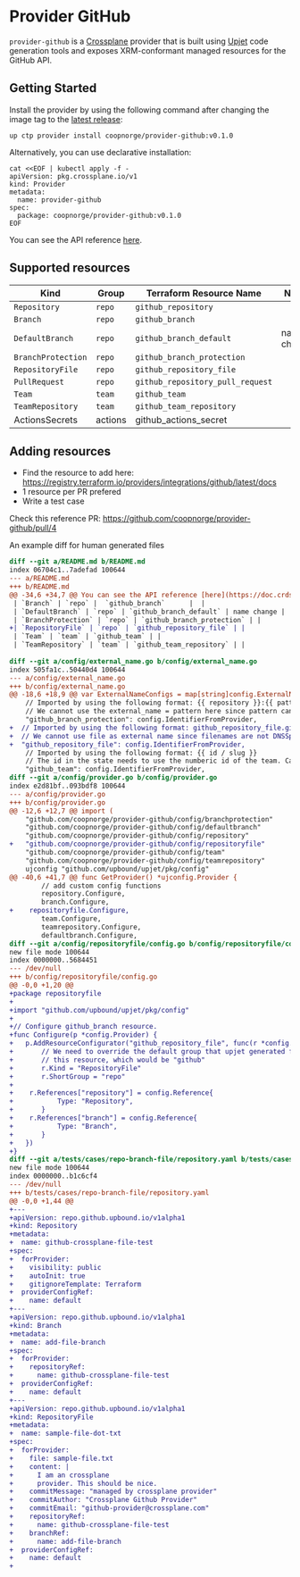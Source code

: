 # Provider GitHub

`provider-github` is a [Crossplane](https://crossplane.io/) provider that
is built using [Upjet](https://github.com/upbound/upjet) code
generation tools and exposes XRM-conformant managed resources for the
GitHub API.

## Getting Started

Install the provider by using the following command after changing the image tag
to the [latest release](https://marketplace.upbound.io/providers/coopnorge/provider-github):
```
up ctp provider install coopnorge/provider-github:v0.1.0
```

Alternatively, you can use declarative installation:
```
cat <<EOF | kubectl apply -f -
apiVersion: pkg.crossplane.io/v1
kind: Provider
metadata:
  name: provider-github
spec:
  package: coopnorge/provider-github:v0.1.0
EOF
```
You can see the API reference [here](https://doc.crds.dev/github.com/coopnorge/provider-github).

## Supported resources

| Kind | Group | Terraform Resource Name | Notes  |
| ---- | ----- | ----------------------- | ------ |
| `Repository` | `repo` | `github_repository` |  |
| `Branch` | `repo` |  `github_branch`      |  |
| `DefaultBranch` | `repo` | `github_branch_default` | name change |
| `BranchProtection` | `repo` | `github_branch_protection` | |
| `RepositoryFile` | `repo` | `github_repository_file` | |
| `PullRequest` | `repo` | `github_repository_pull_request` | |
| `Team` | `team` | `github_team` | | 
| `TeamRepository` | `team` | `github_team_repository` | |
| ActionsSecrets | actions | github_actions_secret | | 


## Adding resources

* Find the resource to add here: https://registry.terraform.io/providers/integrations/github/latest/docs
* 1 resource per PR prefered
* Write a test case 

Check this reference PR: https://github.com/coopnorge/provider-github/pull/4 

An example diff for human generated files

```diff
diff --git a/README.md b/README.md
index 06704c1..7adefad 100644
--- a/README.md
+++ b/README.md
@@ -34,6 +34,7 @@ You can see the API reference [here](https://doc.crds.dev/github.com/coopnorge/p
 | `Branch` | `repo` |  `github_branch`      |  |
 | `DefaultBranch` | `repo` | `github_branch_default` | name change |
 | `BranchProtection` | `repo` | `github_branch_protection` | |
+| `RepositoryFile` | `repo` | `github_repository_file` | |
 | `Team` | `team` | `github_team` | | 
 | `TeamRepository` | `team` | `github_team_repository` | |
 
diff --git a/config/external_name.go b/config/external_name.go
index 505fa1c..50440d4 100644
--- a/config/external_name.go
+++ b/config/external_name.go
@@ -18,6 +18,9 @@ var ExternalNameConfigs = map[string]config.ExternalName{
 	// Imported by using the following format: {{ repository }}:{{ pattern }}
 	// We cannot use the external_name = pattern here since pattern can contain non alpha numberic characters
 	"github_branch_protection": config.IdentifierFromProvider,
+  // Imported by using the following format: github_repository_file.gitignore {{repository}}/{{file}}:{{branch}}
+  // We cannot use file as external name since filenames are not DNSSpec and metadata.name requires this.
+  "github_repository_file": config.IdentifierFromProvider,
 	// Imported by using the following format: {{ id / slug }}
 	// The id in the state needs to use the numberic id of the team. Cannot make external_name nice
 	"github_team": config.IdentifierFromProvider,
diff --git a/config/provider.go b/config/provider.go
index e2d81bf..093bdf8 100644
--- a/config/provider.go
+++ b/config/provider.go
@@ -12,6 +12,7 @@ import (
 	"github.com/coopnorge/provider-github/config/branchprotection"
 	"github.com/coopnorge/provider-github/config/defaultbranch"
 	"github.com/coopnorge/provider-github/config/repository"
+	"github.com/coopnorge/provider-github/config/repositoryfile"
 	"github.com/coopnorge/provider-github/config/team"
 	"github.com/coopnorge/provider-github/config/teamrepository"
 	ujconfig "github.com/upbound/upjet/pkg/config"
@@ -40,6 +41,7 @@ func GetProvider() *ujconfig.Provider {
 		// add custom config functions
 		repository.Configure,
 		branch.Configure,
+    repositoryfile.Configure,
 		team.Configure,
 		teamrepository.Configure,
 		defaultbranch.Configure,
diff --git a/config/repositoryfile/config.go b/config/repositoryfile/config.go
new file mode 100644
index 0000000..5684451
--- /dev/null
+++ b/config/repositoryfile/config.go
@@ -0,0 +1,20 @@
+package repositoryfile
+
+import "github.com/upbound/upjet/pkg/config"
+
+// Configure github_branch resource.
+func Configure(p *config.Provider) {
+	p.AddResourceConfigurator("github_repository_file", func(r *config.Resource) {
+		// We need to override the default group that upjet generated for
+		// this resource, which would be "github"
+		r.Kind = "RepositoryFile"
+		r.ShortGroup = "repo"
+		
+    r.References["repository"] = config.Reference{
+			Type: "Repository",
+		}
+    r.References["branch"] = config.Reference{
+			Type: "Branch",
+		}
+	})
+}
diff --git a/tests/cases/repo-branch-file/repository.yaml b/tests/cases/repo-branch-file/repository.yaml
new file mode 100644
index 0000000..b1c6cf4
--- /dev/null
+++ b/tests/cases/repo-branch-file/repository.yaml
@@ -0,0 +1,44 @@
+---
+apiVersion: repo.github.upbound.io/v1alpha1
+kind: Repository
+metadata:
+  name: github-crossplane-file-test
+spec:
+  forProvider:
+    visibility: public
+    autoInit: true
+    gitignoreTemplate: Terraform
+  providerConfigRef:
+    name: default
+---
+apiVersion: repo.github.upbound.io/v1alpha1
+kind: Branch
+metadata:
+  name: add-file-branch
+spec:
+  forProvider:
+    repositoryRef:
+      name: github-crossplane-file-test
+  providerConfigRef:
+    name: default
+---
+apiVersion: repo.github.upbound.io/v1alpha1
+kind: RepositoryFile
+metadata:
+  name: sample-file-dot-txt
+spec:
+  forProvider:
+    file: sample-file.txt
+    content: |
+      I am an crossplane 
+      provider. This should be nice.
+    commitMessage: "managed by crossplane provider"
+    commitAuthor: "Crossplane Github Provider"
+    commitEmail: "github-provider@crossplane.com"
+    repositoryRef:
+      name: github-crossplane-file-test
+    branchRef:
+      name: add-file-branch
+  providerConfigRef:
+    name: default
+
```



